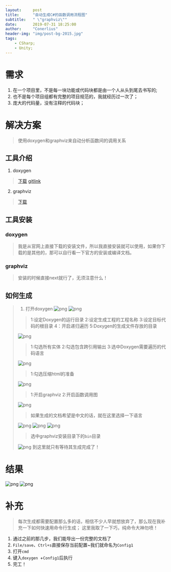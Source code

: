 ```yaml
---
layout:     post
title:      "自动生成C#的函数调用流程图"
subtitle:   " \"graphviz\""
date:       2019-07-31 18:25:00
author:     "Conerlius"
header-img: "img/post-bg-2015.jpg"
tags:
    - CSharp;
    - Unity;
---
```


# 需求
1. 在一个项目里，不是每一块功能或代码块都是由一个人从头到尾去书写的;
2. 也不是每个项目组都有完整的项目规范的，我就经历过一次了；
3. 庞大的代码量，没有注释的代码块；
# 解决方案
> 使用doxygen和graphviz来自动分析函数间的调用关系
## 工具介绍
1. doxygen
> [下载](http://www.doxygen.nl/download.html#srcbin) [gitlink](https://github.com/doxygen/doxygen)
2. graphviz
> [下载](http://www.graphviz.org/)
## 工具安装
### doxygen
> 我是从官网上直接下载的安装文件，所以我直接安装就可以使用，如果你下载的是其他的，那可以自行看一下官方的安装或编译文档。
### graphviz
> 安装的时候直接next就行了，无须注意什么！
## 如何生成
> 1. 打开doxygen ![png](http://www.conerlius.cn/wp-content/uploads/2019/04/DoxygenIcon.png)
> ![png](http://www.conerlius.cn/wp-content/uploads/2019/04/DoxygenStep1.png)
> 
>> 1:设定Doxygen的运行目录
>> 2:设定生成工程的工程名称
>> 3:设定目标代码的根目录
>> 4：开启递归遍历
>> 5:Doxygen的生成文件存放的目录
>
> ![png](http://www.conerlius.cn/wp-content/uploads/2019/04/DoxygenStep2.png)
>
>> 1:勾选所有实体
>> 2:勾选包含跨引用输出
>> 3:选中Doxygen需要遍历的代码语言
> 
> ![png](http://www.conerlius.cn/wp-content/uploads/2019/04/DoxygenStep3.png)
>
>> 1:勾选压缩html的准备
>
> ![png](http://www.conerlius.cn/wp-content/uploads/2019/04/DoxygenStep4.png)
>
>> 1:开启graphviz
>> 2:开启函数调用图
>
> ![png](http://www.conerlius.cn/wp-content/uploads/2019/04/DoxygenStep5.png)
>
>> 如果生成的文档希望是中文的话，就在这里选择一下语言
>
> ![png](http://www.conerlius.cn/wp-content/uploads/2019/04/DoxygenStep6.png)
> ![png](http://www.conerlius.cn/wp-content/uploads/2019/04/DoxygenStep7.png)
> ![png](http://www.conerlius.cn/wp-content/uploads/2019/04/DoxygenStep8.png)
>
>> 选中graphviz安装目录下的`bin`目录
>
> ![png](http://www.conerlius.cn/wp-content/uploads/2019/04/DoxygenStep9.png)
> 到这里就只有等待其生成完成了！
# 结果
![png](http://www.conerlius.cn/wp-content/uploads/2019/04/DoxygenResult1.png)
![png](http://www.conerlius.cn/wp-content/uploads/2019/04/DoxygenResult2.png)

# 补充
> 每次生成都需要配置那么多的话，相信不少人早就想放弃了，那么现在我补充一下如何快速用命令行生成；
> 这里我取了一下巧，纯命令大神勿喷！

1. 通过之前的那几步，我们能导出一份完整的文档了
2. `File/save`、`Ctrl+s`直接保存当前配置~我们就命名为`Config1`
3. 打开`cmd`
4. 键入`doxygen `+`Config1`后执行
5. 完工！